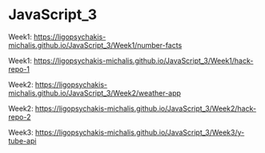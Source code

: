 # JavaScript_3

Week1: https://ligopsychakis-michalis.github.io/JavaScript_3/Week1/number-facts

Week1: https://ligopsychakis-michalis.github.io/JavaScript_3/Week1/hack-repo-1

Week2: https://ligopsychakis-michalis.github.io/JavaScript_3/Week2/weather-app

Week2: https://ligopsychakis-michalis.github.io/JavaScript_3/Week2/hack-repo-2

Week3: https://ligopsychakis-michalis.github.io/JavaScript_3/Week3/y-tube-api
